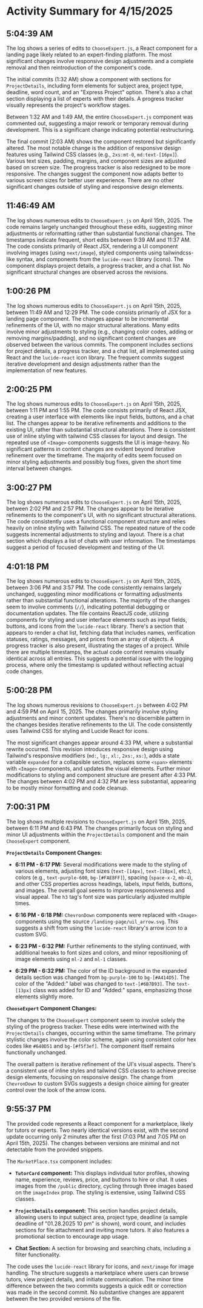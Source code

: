 # Activity Summary for 4/15/2025

## 5:04:39 AM
The log shows a series of edits to `ChooseExpert.js`, a React component for a landing page likely related to an expert-finding platform.  The most significant changes involve responsive design adjustments and a complete removal and then reintroduction of the component's code.

The initial commits (1:32 AM) show a component with sections for `ProjectDetails`, including form elements for subject area, project type, deadline, word count, and an "Express Project" option.  There's also a chat section displaying a list of experts with their details. A progress tracker visually represents the project's workflow stages.

Between 1:32 AM and 1:49 AM, the entire `ChooseExpert.js` component was commented out, suggesting a major rework or temporary removal during development.  This is a significant change indicating potential restructuring.

The final commit (2:03 AM) shows the component restored but significantly altered. The most notable change is the addition of responsive design features using Tailwind CSS classes  (e.g., `2xs:mt-0`, `md:text-[16px]`).  Various text sizes, padding, margins, and component sizes are adjusted based on screen size.  The progress tracker is also redesigned to be more responsive.  The changes suggest the component now adapts better to various screen sizes for better user experience. There are no other significant changes outside of styling and responsive design elements.


## 11:46:49 AM
The log shows numerous edits to `ChooseExpert.js` on April 15th, 2025.  The code remains largely unchanged throughout these edits, suggesting minor adjustments or reformatting rather than substantial functional changes.  The timestamps indicate frequent, short edits between 9:39 AM and 11:37 AM. The code consists primarily of React JSX, rendering a UI component involving images (using `next/image`), styled components using tailwindcss-like syntax, and components from the `lucide-react` library (icons).  The component displays project details, a progress tracker, and a chat list.  No significant structural changes are observed across the revisions.


## 1:00:26 PM
The log shows numerous edits to `ChooseExpert.js` on April 15th, 2025, between 11:49 AM and 12:29 PM.  The code consists primarily of JSX for a landing page component.  The changes appear to be incremental refinements of the UI, with no major structural alterations.  Many edits involve minor adjustments to styling (e.g., changing color codes, adding or removing margins/padding), and no significant content changes are observed between the various commits.  The component includes sections for project details, a progress tracker, and a chat list, all implemented using React and the `lucide-react` icon library.  The frequent commits suggest iterative development and design adjustments rather than the implementation of new features.


## 2:00:25 PM
The log shows numerous edits to `ChooseExpert.js` on April 15th, 2025, between 1:11 PM and 1:55 PM.  The code consists primarily of React JSX, creating a user interface with elements like input fields, buttons, and a chat list.  The changes appear to be iterative refinements and additions to the existing UI, rather than substantial structural alterations.  There is consistent use of inline styling with tailwind CSS classes for layout and design.  The repeated use of `<Image>` components suggests the UI is image-heavy.  No significant patterns in content changes are evident beyond iterative refinement over the timeframe.  The majority of edits seem focused on minor styling adjustments and possibly bug fixes, given the short time interval between changes.


## 3:00:27 PM
The log shows numerous edits to `ChooseExpert.js` on April 15th, 2025, between 2:02 PM and 2:57 PM.  The changes appear to be iterative refinements to the component's UI, with no significant structural alterations.  The code consistently uses a functional component structure and relies heavily on inline styling with Tailwind CSS.  The repeated nature of the code suggests incremental adjustments to styling and layout.  There is a chat section which displays a list of chats with user information.  The timestamps suggest a period of focused development and testing of the UI.


## 4:01:18 PM
The log shows numerous edits to `ChooseExpert.js` on April 15th, 2025, between 3:06 PM and 3:57 PM.  The code consistently remains largely unchanged, suggesting minor modifications or formatting adjustments rather than substantial functional alterations.  The majority of the changes seem to involve comments (`//`), indicating potential debugging or documentation updates. The file contains ReactJS code, utilizing components for styling and user interface elements such as  input fields, buttons, and icons from the `lucide-react` library.  There's a section that appears to render a chat list, fetching data that includes names, verification statuses, ratings, messages, and prices from an array of objects. A progress tracker is also present, illustrating the stages of a project.  While there are multiple timestamps, the actual code content remains visually identical across all entries.  This suggests a potential issue with the logging process, where only the timestamp is updated without reflecting actual code changes.


## 5:00:28 PM
The log shows numerous revisions to `ChooseExpert.js` between 4:02 PM and 4:59 PM on April 15, 2025.  The changes primarily involve styling adjustments and minor content updates.  There's no discernible pattern in the changes besides iterative refinements to the UI.  The code consistently uses Tailwind CSS for styling and Lucide React for icons.  

The most significant changes appear around 4:33 PM, where a substantial rewrite occurred. This revision introduces responsive design using Tailwind's responsive modifiers (`md:`, `lg:`, `xl:`, `2xs:`, `xs:`), adds a state variable `expanded` for a collapsible section, replaces some `<span>` elements with `<Image>` components, and updates the visual elements.  Further minor modifications to styling and component structure are present after 4:33 PM. The changes  between 4:02 PM and 4:32 PM are less substantial, appearing to be  mostly minor formatting and code cleanup.


## 7:00:31 PM
The log shows multiple revisions to `ChooseExpert.js` on April 15th, 2025, between 6:11 PM and 6:43 PM.  The changes primarily focus on styling and minor UI adjustments within the `ProjectDetails` component and the main `ChooseExpert` component.

**`ProjectDetails` Component Changes:**

* **6:11 PM - 6:17 PM:**  Several modifications were made to the styling of various elements, adjusting font sizes (`text-[14px]`, `text-[18px]`, etc.), colors (e.g.,  `text-purple-600`, `bg-[#FAE8FF]`), spacing (`space-x-2`, `mb-4`), and other CSS properties across headings, labels, input fields, buttons, and images. The overall goal seems to improve responsiveness and visual appeal.  The `h3` tag's font size was particularly adjusted multiple times.

* **6:16 PM - 6:18 PM:**  `ChevronDown` components were replaced with `<Image>` components using the source `/landing-page/uil_arrow.svg`.  This suggests a shift from using the `lucide-react` library's arrow icon to a custom SVG.

* **6:23 PM - 6:32 PM:** Further refinements to the styling continued, with additional tweaks to font sizes and colors, and minor repositioning of image elements using `ml-2` and `ml-1` classes.

* **6:29 PM - 6:32 PM:**  The color of the ID background in the expanded details section was changed from `bg-purple-100` to `bg-[#A414D5]`.  The color of the "Added:" label was changed to `text-[#6B7B93]`.  The `text-[13px]` class was added for ID and "Added:" spans, emphasizing those elements slightly more.


**`ChooseExpert` Component Changes:**

The changes to the `ChooseExpert` component seem to involve solely the styling of the progress tracker.  These edits were intertwined with the `ProjectDetails` changes, occurring within the same timeframe. The primary stylistic changes involve the color scheme, again using consistent color hex codes like `#640D51` and `bg-[#f5f3ef]`. The component itself remains functionally unchanged.


The overall pattern is iterative refinement of the UI's visual aspects.  There's a consistent use of inline styles and tailwind CSS classes to achieve precise design elements, focusing on responsive design. The change from `ChevronDown` to custom SVGs suggests a design choice aiming for greater control over the look of the arrow icons.


## 9:55:37 PM
The provided code represents a React component for a marketplace, likely for tutors or experts.  Two nearly identical versions exist, with the second update occurring only 2 minutes after the first (7:03 PM and 7:05 PM on April 15th, 2025).  The changes between versions are minimal and not detectable from the provided snippets.

The `MarketPlace.tsx` component includes:

* **`TutorCard` component:** This displays individual tutor profiles, showing name, experience, reviews, price, and buttons to hire or chat. It uses images from the `/public` directory, cycling through three images based on the `imageIndex` prop.  The styling is extensive, using Tailwind CSS classes.

* **`ProjectDetails` component:** This section handles project details, allowing users to input subject area, project type, deadline (a sample deadline of "01.28.2025 10 pm" is shown), word count, and includes sections for file attachment and inviting more tutors.  It also features a promotional section to encourage app usage.

* **Chat Section:** A section for browsing and searching chats, including a filter functionality.


The code uses the `lucide-react` library for icons, and `next/image` for image handling.  The structure suggests a marketplace where users can browse tutors, view project details, and initiate communication.  The minor time difference between the two commits suggests a quick edit or correction was made in the second commit.  No substantive changes are apparent between the two provided versions of the file.
